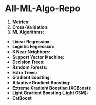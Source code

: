 # All-ML-Algo-Repo
1. **Metrics:**
2. **Cross-Validation:**
3. **ML Algorithms:**
  - **Linear Regression:**
  - **Logistic Regression:**
  - **K Near Neighbors:**
  - **Support Vector Machine:**
  - **Decision Trees:**
  - **Random Forests:**
  - **Extra Trees:**
  - **Gradient Boosting:**
  - **Adaptive Gradient Boosting:**
  - **Extreme Gradient Boosting (XGBoost):**
  - **Light Gradient Boosting (Light GBM):**
  - **CatBoost:**
